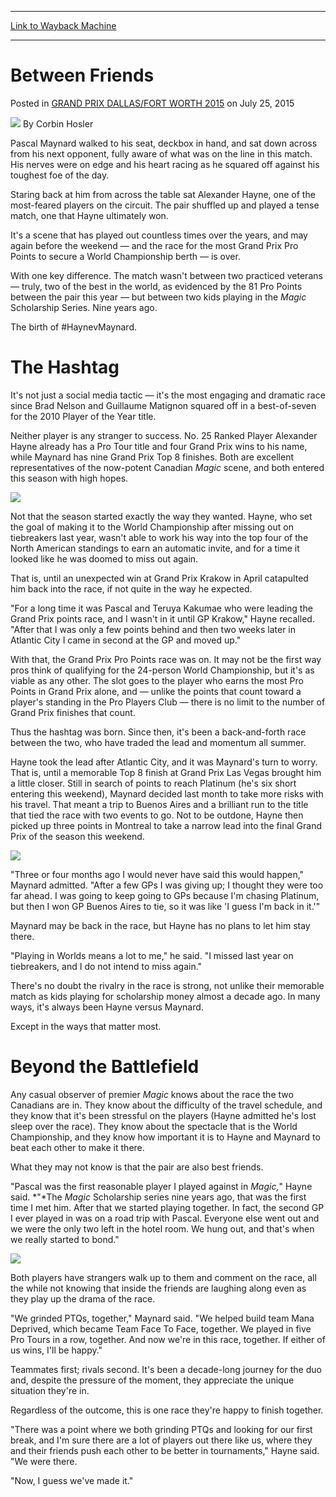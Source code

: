 
---
[Link to Wayback Machine](https://web.archive.org/web/20150729043601/http://magic.wizards.com/en/events/coverage/gpdal15/between-friends-2015-07-25)

[_metadata_:author]:- "Corbin Hosler"
[_metadata_:description]:- "Pascal Maynard walked to his seat, deckbox in hand, and sat down across from his next opponent, fully aware of what was on the line in this match. His nerves were on edge and his heart racing as he squared off against his toughest foe of the day. Staring back at him from across the table sat Alexander Hayne, one of the most-feared players on the circuit. The pair shuffled up and played a tense match, one that Hayne ultimately won."
[_metadata_:generator]:- "Drupal 7 (http://drupal.org)"
[_metadata_:node]:- "431671"
[_metadata_:publish_date]:- "2015-07-25"
[_metadata_:source]:- "div-main-content"
[_metadata_:title]:- "Between Friends"
[_metadata_:wayback_capture_timestamp]:- "2015-07-29 04:36:01"
[_metadata_:wayback_raw_url]:- "https://web.archive.org/web/20150729043601id_/http://magic.wizards.com/en/events/coverage/gpdal15/between-friends-2015-07-25"
[_metadata_:wayback_url]:- "http://magic.wizards.com/en/events/coverage/gpdal15/between-friends-2015-07-25"
---


Between Friends
===============



 Posted in [GRAND PRIX DALLAS/FORT WORTH 2015](/en/events/coverage/gpdal15)
 on July 25, 2015 






![](https://media.magic.wizards.com/styles/auth_small/public/images/person/hosler.jpg)
By Corbin Hosler










Pascal Maynard walked to his seat, deckbox in hand, and sat down across from his next opponent, fully aware of what was on the line in this match. His nerves were on edge and his heart racing as he squared off against his toughest foe of the day.


Staring back at him from across the table sat Alexander Hayne, one of the most-feared players on the circuit. The pair shuffled up and played a tense match, one that Hayne ultimately won.


It's a scene that has played out countless times over the years, and may again before the weekend — and the race for the most Grand Prix Pro Points to secure a World Championship berth — is over.


With one key difference. The match wasn't between two practiced veterans — truly, two of the best in the world, as evidenced by the 81 Pro Points between the pair this year — but between two kids playing in the *Magic* Scholarship Series. Nine years ago.


The birth of #HaynevMaynard.


The Hashtag
===========


It's not just a social media tactic — it's the most engaging and dramatic race since Brad Nelson and Guillaume Matignon squared off in a best-of-seven for the 2010 Player of the Year title.


Neither player is any stranger to success. No. 25 Ranked Player Alexander Hayne already has a Pro Tour title and four Grand Prix wins to his name, while Maynard has nine Grand Prix Top 8 finishes. Both are excellent representatives of the now-potent Canadian *Magic* scene, and both entered this season with high hopes.


![](https://media.wizards.com/legacy/mtg/images/daily/events/ptavr12/620.jpg)  



Not that the season started exactly the way they wanted. Hayne, who set the goal of making it to the World Championship after missing out on tiebreakers last year, wasn't able to work his way into the top four of the North American standings to earn an automatic invite, and for a time it looked like he was doomed to miss out again.


That is, until an unexpected win at Grand Prix Krakow in April catapulted him back into the race, if not quite in the way he expected.


"For a long time it was Pascal and Teruya Kakumae who were leading the Grand Prix points race, and I wasn't in it until GP Krakow," Hayne recalled. "After that I was only a few points behind and then two weeks later in Atlantic City I came in second at the GP and moved up."


With that, the Grand Prix Pro Points race was on. It may not be the first way pros think of qualifying for the 24-person World Championship, but it's as viable as any other. The slot goes to the player who earns the most Pro Points in Grand Prix alone, and — unlike the points that count toward a player's standing in the Pro Players Club — there is no limit to the number of Grand Prix finishes that count.


Thus the hashtag was born. Since then, it's been a back-and-forth race between the two, who have traded the lead and momentum all summer.


Hayne took the lead after Atlantic City, and it was Maynard's turn to worry. That is, until a memorable Top 8 finish at Grand Prix Las Vegas brought him a little closer. Still in search of points to reach Platinum (he's six short entering this weekend), Maynard decided last month to take more risks with his travel. That meant a trip to Buenos Aires and a brilliant run to the title that tied the race with two events to go. Not to be outdone, Hayne then picked up three points in Montreal to take a narrow lead into the final Grand Prix of the season this weekend.


![](https://media.wizards.com/2015/events/gpbue15/gpbue15_t8-maynard.jpg)


"Three or four months ago I would never have said this would happen," Maynard admitted. "After a few GPs I was giving up; I thought they were too far ahead. I was going to keep going to GPs because I'm chasing Platinum, but then I won GP Buenos Aires to tie, so it was like 'I guess I'm back in it.'"


Maynard may be back in the race, but Hayne has no plans to let him stay there.


"Playing in Worlds means a lot to me," he said. "I missed last year on tiebreakers, and I do not intend to miss again."


There's no doubt the rivalry in the race is strong, not unlike their memorable match as kids playing for scholarship money almost a decade ago. In many ways, it's always been Hayne versus Maynard.


Except in the ways that matter most.


Beyond the Battlefield
======================


Any casual observer of premier *Magic* knows about the race the two Canadians are in. They know about the difficulty of the travel schedule, and they know that it's been stressful on the players (Hayne admitted he's lost sleep over the race). They know about the spectacle that is the World Championship, and they know how important it is to Hayne and Maynard to beat each other to make it there.


What they may not know is that the pair are also best friends.


"Pascal was the first reasonable player I played against in *Magic,*" Hayne said. *"*The *Magic* Scholarship series nine years ago, that was the first time I met him. After that we started playing together. In fact, the second GP I ever played in was on a road trip with Pascal. Everyone else went out and we were the only two left in the hotel room. We hung out, and that's when we really started to bond."


![](https://media.wizards.com/2015/events/gpdal15/GPDFW_15_HaynevMaynard.jpg)  



Both players have strangers walk up to them and comment on the race, all the while not knowing that inside the friends are laughing along even as they play up the drama of the race.


"We grinded PTQs, together," Maynard said. "We helped build team Mana Deprived, which became Team Face To Face, together. We played in five Pro Tours in a row, together. And now we're in this race, together. If either of us wins, I'll be happy."


Teammates first; rivals second. It's been a decade-long journey for the duo and, despite the pressure of the moment, they appreciate the unique situation they're in.


Regardless of the outcome, this is one race they're happy to finish together.


"There was a point where we both grinding PTQs and looking for our first break, and I'm sure there are a lot of players out there like us, where they and their friends push each other to be better in tournaments," Hayne said. "We were there.


"Now, I guess we've made it."







